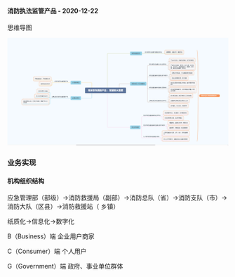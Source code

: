 #### 消防执法监管产品 - 2020-12-22

思维导图

![image-20210112095830661](image/210112/image-20210112095830661.png)



### 业务实现

#### 机构组织结构

应急管理部（部级）->消防救援局（副部）->消防总队（省）->消防支队（市）->消防大队（区县）->消防救援站（ 乡镇）



纸质化->信息化->数字化



B（Business）端  企业用户商家

C（Consumer）端  个人用户

G（Government）端  政府、事业单位群体
